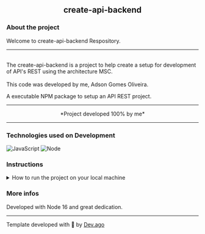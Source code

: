<h2 align=center> create-api-backend </h2>

### About the project
<p>Welcome to create-api-backend Respository.</r>  

---

<br/>
The create-api-backend is a project to help create a setup for
development of API's REST using the architecture MSC.
<br/>
<br/>
This code was developed by me, Adson Gomes Oliveira.

A executable NPM package to setup an API REST project.

---

<p align=center>*Project developed 100% by me*</p>

---

### Technologies used on Development
![JavaScript](https://img.shields.io/badge/javascript-%23323330.svg?style=for-the-badge&logo=javascript&logoColor=%23F7DF1E) ![Node](https://img.shields.io/badge/Node.js-43853D?style=for-the-badge&logo=node.js&logoColor=white)

### Instructions
<details>
<summary> How to run the project on your local machine </summary>
<br/>

>First clone this repo in your machine.
```
git clone git@github.com:Adson-Gomes-Oliveira/create-api-backend.git
```
>After successfully clone, enter in directory and use `npm install`.

>Use `npm i -g` to install the package globally.

>Use `npx create-api-backend app_name` to create a new project.

</details>


### More infos
Developed with Node 16 and great dedication.

---

Template developed with :white_heart: by [Dev.ago](https://www.linkedin.com/in/adson-gomes-oliveira/)
